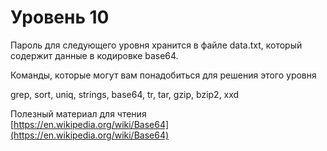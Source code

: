 # Уровень 10 

Пароль для следующего уровня хранится в файле data.txt, который содержит данные в кодировке base64.

Команды, которые могут вам понадобиться для решения этого уровня

grep, sort, uniq, strings, base64, tr, tar, gzip, bzip2, xxd

Полезный материал для чтения  
[https://en.wikipedia.org/wiki/Base64](https://en.wikipedia.org/wiki/Base64)

